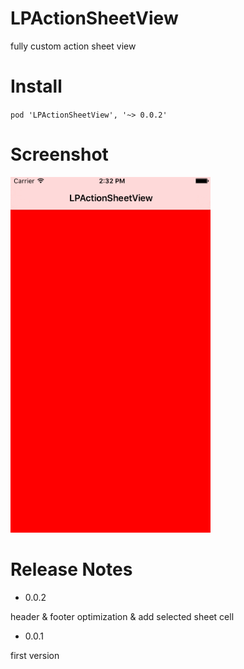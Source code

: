 # LPActionSheetView

fully custom action sheet view

# Install

`pod 'LPActionSheetView', '~> 0.0.2'`

# Screenshot

<img src="screenshot.gif" width=320>

# Release Notes

- 0.0.2

header & footer optimization & add selected sheet cell

- 0.0.1

first version
